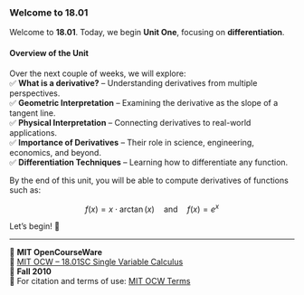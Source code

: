 ### **Welcome to 18.01**  

Welcome to **18.01**. Today, we begin **Unit One**, focusing on **differentiation**.  

#### **Overview of the Unit**  
Over the next couple of weeks, we will explore:  
✅ **What is a derivative?** – Understanding derivatives from multiple perspectives.  
✅ **Geometric Interpretation** – Examining the derivative as the slope of a tangent line.  
✅ **Physical Interpretation** – Connecting derivatives to real-world applications.  
✅ **Importance of Derivatives** – Their role in science, engineering, economics, and beyond.  
✅ **Differentiation Techniques** – Learning how to differentiate any function.  

By the end of this unit, you will be able to compute derivatives of functions such as:  

$$f(x) = x \cdot \arctan(x) \quad \text{and} \quad f(x) = e^x$$  

Let’s begin! 🚀  

---  

📌 **MIT OpenCourseWare**  
🔗 [MIT OCW – 18.01SC Single Variable Calculus](http://ocw.mit.edu)  
📅 **Fall 2010**  
📜 For citation and terms of use: [MIT OCW Terms](http://ocw.mit.edu/terms)  